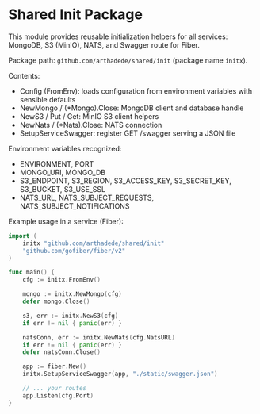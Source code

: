 # Shared Init Package

This module provides reusable initialization helpers for all services: MongoDB, S3 (MinIO), NATS, and Swagger route for Fiber.

Package path: `github.com/arthadede/shared/init` (package name `initx`).

Contents:
- Config (FromEnv): loads configuration from environment variables with sensible defaults
- NewMongo / (*Mongo).Close: MongoDB client and database handle
- NewS3 / Put / Get: MinIO S3 client helpers
- NewNats / (*Nats).Close: NATS connection
- SetupServiceSwagger: register GET /swagger serving a JSON file

Environment variables recognized:
- ENVIRONMENT, PORT
- MONGO_URI, MONGO_DB
- S3_ENDPOINT, S3_REGION, S3_ACCESS_KEY, S3_SECRET_KEY, S3_BUCKET, S3_USE_SSL
- NATS_URL, NATS_SUBJECT_REQUESTS, NATS_SUBJECT_NOTIFICATIONS

Example usage in a service (Fiber):

```go
import (
    initx "github.com/arthadede/shared/init"
    "github.com/gofiber/fiber/v2"
)

func main() {
    cfg := initx.FromEnv()

    mongo := initx.NewMongo(cfg)
    defer mongo.Close()

    s3, err := initx.NewS3(cfg)
    if err != nil { panic(err) }

    natsConn, err := initx.NewNats(cfg.NatsURL)
    if err != nil { panic(err) }
    defer natsConn.Close()

    app := fiber.New()
    initx.SetupServiceSwagger(app, "./static/swagger.json")

    // ... your routes
    app.Listen(cfg.Port)
}
```
